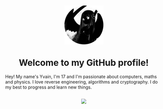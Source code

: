 <p align="center">
  <img src="0v41n.png" alt="Yvain" width="125">
</p>
<h1 align="center">Welcome to my GitHub profile!</h1>

Hey! My name's Yvain, I'm 17 and I'm passionate about computers, maths and physics. I love reverse engineering, algorithms and cryptography. I do my best to progress and learn new things. 


##
<p align="center">
  <img src="https://moe-counter.glitch.me/get/@yvainix?theme=asoul">
</p>
